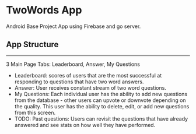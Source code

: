 
# TwoWords App
<!--Android Base Project App using Firebase and real time database sync.-->
Android Base Project App using Firebase and go server.
## App Structure
---
3 Main Page Tabs: Leaderboard, Answer, My Questions
* Leaderboard: scores of users that are the most successful at responding to questions that have two word answers.
* Answer: User receives constant stream of two word questions.
* My Questions: Each individual user has the ability to add new questions from the database - other users can upvote or downvote depending on the quality. This user has the ability to delete, edit, or add new questions from this screen.
* TODO: Past questions: Users can revisit the questions that have already answered and see stats on how well they have performed.